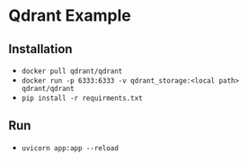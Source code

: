 # Qdrant Example

## Installation

- ```docker pull qdrant/qdrant```
- ```docker run -p 6333:6333 -v qdrant_storage:<local path> qdrant/qdrant```
- ```pip install -r requirments.txt```

## Run

- ```uvicorn app:app --reload```
